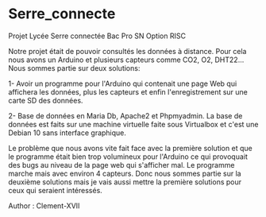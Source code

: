 # Serre_connecte
Projet Lycée Serre connectée Bac Pro SN Option RISC

Notre projet était de pouvoir consultés les données à distance. Pour cela nous avons un Arduino et plusieurs capteurs comme CO2, O2, DHT22... Nous sommes partie sur deux solutions:

1- Avoir un programme pour l'Arduino qui contenait une page Web qui affichera les données, plus les capteurs et enfin l'enregistrement sur une carte SD des données.

2- Base de données en Maria Db, Apache2 et Phpmyadmin. La base de données est faits sur une machine virtuelle faite sous Virtualbox et c'est une Debian 10 sans interface graphique.

Le problème que nous avons vite fait face avec la première solution et que le programme était bien trop volumineux pour l'Arduino ce qui provoquait des bugs au niveau de la page web qui s'afficher mal. Le programme marche mais avec environ 4 capteurs. Donc nous sommes partie sur la deuxième solutions mais je vais aussi mettre la première solutions pour ceux qui seraient intéressés.

Author : Clement-XVII
